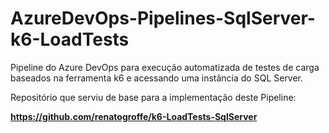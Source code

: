 # AzureDevOps-Pipelines-SqlServer-k6-LoadTests
Pipeline do Azure DevOps para execução automatizada de testes de carga baseados na ferramenta k6 e acessando uma instância do SQL Server.

Repositório que serviu de base para a implementação deste Pipeline:

**https://github.com/renatogroffe/k6-LoadTests-SqlServer**